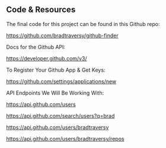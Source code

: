 ## Code & Resources

The final code for this project can be found in this Github repo:

https://github.com/bradtraversy/github-finder


Docs for the Github API:

https://developer.github.com/v3/


To Register Your Github App & Get Keys:

https://github.com/settings/applications/new


API Endpoints We Will Be Working With:

https://api.github.com/users

https://api.github.com/search/users?q=brad

https://api.github.com/users/bradtraversy

https://api.github.com/users/bradtraversy/repos